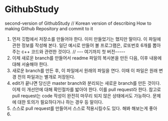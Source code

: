 # GithubStudy
second-version of GithubStudy
// Korean version of describing How to making Github Repository and commit to it

1. 먼저 깃헙에서 저장소를 만들어야 한다. 이미 만들었기는 했지만 말이다. 이 파일에 관한 정보를 작성해 본다. 일단 예시로 만들어 볼 프로그램은, 로또번호 6개를 뽑아주는 c++ 코드와 관련한 것이다.
// --- 여기까지 첫 버전-----
2. 이제 새로운 branch를 만들어서 readme 파일의 복사본을 만든 다음, 이후 내용에 대해 서술해야 한다.
3. 새로운 branch를 만든 후, 이 파일에서 원래의 파일을 연다. 이때 이 파일은 원래 변경 전의 파일과는 별개로 저장된다.
4. edit가 끝나면 당신은 master branch와 분리되는 새로운 branch를 만든 것이다. 이제 이 개선안에 대해 확인절차를 밟아야 한다. 이를 pull request라 한다. 참고로 pull request는 code 작성이 완전히 마무리 되지 않은 상태에서도 가능하다. 문제에 대한 토의가 필요하다거나 하는 경우 등 말이다.
5. 스스로 pull request를 만들어서 스스로 적용시킬수도 있다. 해봐 해보는게 좋아
6. 
 
